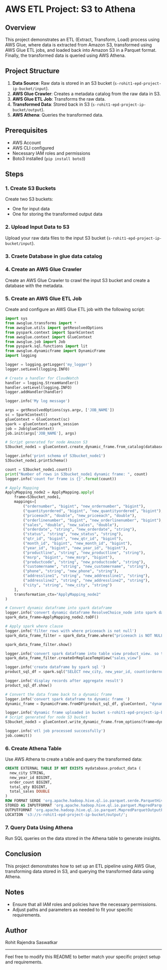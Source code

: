 # AWS ETL Project: S3 to Athena

## Overview

This project demonstrates an ETL (Extract, Transform, Load) process using AWS Glue, where data is extracted from Amazon S3, transformed using AWS Glue ETL jobs, and loaded back into Amazon S3 in a Parquet format. Finally, the transformed data is queried using AWS Athena.

## Project Structure

1. **Data Source**: Raw data is stored in an S3 bucket (`s-rohit1-epd-project-ip-bucket/input`).
2. **AWS Glue Crawler**: Creates a metadata catalog from the raw data in S3.
3. **AWS Glue ETL Job**: Transforms the raw data.
4. **Transformed Data**: Stored back in S3 (`s-rohit1-epd-project-ip-bucket/output`).
5. **AWS Athena**: Queries the transformed data.

## Prerequisites

- AWS Account
- AWS CLI configured
- Necessary IAM roles and permissions
- Boto3 installed (`pip install boto3`)

## Steps

### 1. Create S3 Buckets

Create two S3 buckets:
- One for input data
- One for storing the transformed output data

### 2. Upload Input Data to S3

Upload your raw data files to the input S3 bucket (`s-rohit1-epd-project-ip-bucket/input`).

### 3. Craete Database in glue data catalog

### 4. Create an AWS Glue Crawler

Create an AWS Glue Crawler to crawl the input S3 bucket and create a database with the metadata.

### 5. Create an AWS Glue ETL Job

Create and configure an AWS Glue ETL job with the following script:

```python
import sys
from awsglue.transforms import *
from awsglue.utils import getResolvedOptions
from pyspark.context import SparkContext
from awsglue.context import GlueContext
from awsglue.job import Job
from pyspark.sql.functions import lit
from awsglue.dynamicframe import DynamicFrame
import logging

logger = logging.getLogger('my_logger')
logger.setLevel(logging.INFO)

# Create a handler for CloudWatch
handler = logging.StreamHandler()
handler.setLevel(logging.INFO)
logger.addHandler(handler)

logger.info('My log message')

args = getResolvedOptions(sys.argv, ['JOB_NAME'])
sc = SparkContext()
glueContext = GlueContext(sc)
spark = glueContext.spark_session
job = Job(glueContext)
job.init(args['JOB_NAME'], args)

# Script generated for node Amazon S3
S3bucket_node1 = glueContext.create_dynamic_frame.from_catalog(database="s-rohit1-epd-project-database", table_name="input", transformation_ctx="S3bucket_node1")

logger.info('print schema of S3bucket_node1')
S3bucket_node1.printSchema()

count = S3bucket_node1.count()
print("Number of rows in S3bucket_node1 dynamic frame: ", count)
logger.info('count for frame is {}'.format(count))

# Apply Mapping
ApplyMapping_node2 = ApplyMapping.apply(
    frame=S3bucket_node1,
    mappings=[
        ("ordernumber", "bigint", "new_ordernumber", "bigint"),
        ("quantityordered", "bigint", "new_quantityordered", "bigint"),
        ("priceeach", "double", "new_priceeach", "double"),
        ("orderlinenumber", "bigint", "new_orderlinenumber", "bigint"),
        ("sales", "double", "new_sales", "double"),
        ("orderdate", "string", "new_orderdate", "string"),
        ("status", "string", "new_status", "string"),
        ("qtr_id", "bigint", "new_qtr_id", "bigint"),
        ("month_id", "bigint", "new_month_id", "bigint"),
        ("year_id", "bigint", "new_year_id", "bigint"),
        ("productline", "string", "new_productline", "string"),
        ("msrp", "bigint", "new_msrp", "bigint"),
        ("productcode", "string", "new_productcode", "string"),
        ("customername", "string", "new_customername", "string"),
        ("phone", "string", "new_phone", "string"),
        ("addressline1", "string", "new_addressline1", "string"),
        ("addressline2", "string", "new_addressline2", "string"),
        ("city", "string", "new_city", "string")
    ],
    transformation_ctx="ApplyMapping_node2"
)

# Convert dynamic dataframe into spark dataframe
logger.info('convert dynamic dataframe ResolveChoice_node into spark dataframe')
spark_data_frame=ApplyMapping_node2.toDF()

# Apply spark where clause
logger.info('filter rows with where priceeach is not null')
spark_data_frame_filter = spark_data_frame.where("priceeach is NOT NULL")

spark_data_frame_filter.show()

logger.info('convert spark dataframe into table view product_view. so that we can run sql ')
spark_data_frame_filter.createOrReplaceTempView("sales_view")

logger.info('create dataframe by spark sql ')
product_sql_df = spark.sql("SELECT new_city, new_year_id, count(ordernumber) as order_count,sum(new_quantityordered) as total_qty, sum(new_sales) as total_sales FROM product_view group by new_city ")

logger.info('display records after aggregate result')
product_sql_df.show()

# Convert the data frame back to a dynamic frame
logger.info('convert spark dataframe to dynamic frame ')
dynamic_frame = DynamicFrame.fromDF(product_sql_df, glueContext, "dynamic_frame")

logger.info('dynamic frame uploaded in bucket s-rohit1-epd-project-ip-bucket/output in parquet format ')
# Script generated for node S3 bucket
S3bucket_node3 = glueContext.write_dynamic_frame.from_options(frame=dynamic_frame, connection_type="s3", format="glueparquet", connection_options={"path": "s3://s-rohit1-epd-project-ip-bucket/output/", "partitionKeys": []}, transformation_ctx="S3bucket_node3")

logger.info('etl job processed successfully')
job.commit()
```

### 6. Create Athena Table

Use AWS Athena to create a table and query the transformed data:

```sql
CREATE EXTERNAL TABLE IF NOT EXISTS mydatabase.product_data (
  new_city STRING,
  new_year_id BIGINT,
  order_count BIGINT,
  total_qty BIGINT,
  total_sales DOUBLE
)
ROW FORMAT SERDE 'org.apache.hadoop.hive.ql.io.parquet.serde.ParquetHiveSerDe'
STORED AS INPUTFORMAT 'org.apache.hadoop.hive.ql.io.parquet.MapredParquetInputFormat'
OUTPUTFORMAT 'org.apache.hadoop.hive.ql.io.parquet.MapredParquetOutputFormat'
LOCATION 's3://s-rohit1-epd-project-ip-bucket/output/';
```

### 7. Query Data Using Athena

Run SQL queries on the data stored in the Athena table to generate insights.

## Conclusion

This project demonstrates how to set up an ETL pipeline using AWS Glue, transforming data stored in S3, and querying the transformed data using Athena.

## Notes

- Ensure that all IAM roles and policies have the necessary permissions.
- Adjust paths and parameters as needed to fit your specific requirements.

## Author

Rohit Rajendra Saswatkar

---

Feel free to modify this README to better match your specific project setup and requirements.
